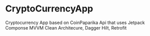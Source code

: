 # CryptoCurrencyApp
Cryptocurrency App based on CoinPaparika Api that uses Jetpack Componse  MVVM Clean Architecure, Dagger Hilt, Retrofit 

